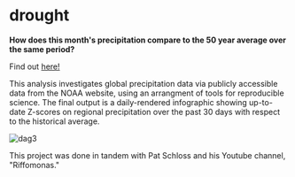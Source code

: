 # drought
**How does this month's precipitation compare to the 50 year average over the same period?** 

Find out [here!](https://jgitk.github.io/drought/)

This analysis investigates global precipitation data via publicly accessible data from the NOAA website, using an arrangment of tools for reproducible science. The final output is a daily-rendered infographic showing up-to-date Z-scores on regional precipitation over the past 30 days with respect to the historical average. 

![dag3](https://github.com/JgitK/drought/assets/92968320/e2f59af0-f804-4b85-ac7f-261db791ea99)

This project was done in tandem with Pat Schloss and his Youtube channel, "Riffomonas." 


